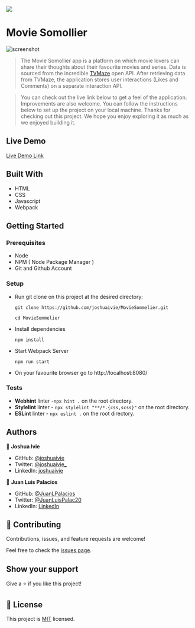 ![](https://img.shields.io/badge/Microverse-blueviolet)

# Movie Somollier

![screenshot](./src/images/movie-somollier.gif)

> The Movie Somollier app is a platform on which movie lovers can share their thoughts about their favourite movies and series. Data is sourced from the incredible [TVMaze](https://www.tvmaze.com/api) open API. After retrieving data from TVMaze, the application stores user interactions (Likes and Comments) on a separate interaction API.

> You can check out the live link below to get a feel of the application. Improvements are also welcome. You can follow the instructions below to set up the project on your local machine. Thanks for checking out this project. We hope you enjoy exploring it as much as we enjoyed building it.

## Live Demo

[Live Demo Link](https://joshuaivie.github.io/MovieSommelier/)

## Built With

- HTML
- CSS
- Javascript
- Webpack

## Getting Started

### Prerequisites

- Node
- NPM ( Node Package Manager )
- Git and Github Account

### Setup

- Run git clone on this project at the desired directory:
  ```
  git clone https://github.com/joshuaivie/MovieSommelier.git
  ```
  ```
  cd MovieSommelier
  ```
- Install dependencies

  ```
  npm install
  ```

- Start Webpack Server
  ```
  npm run start
  ```
- On your favourite browser go to http://localhost:8080/

### Tests

- **Webhint** linter -`npx hint .` on the root directory.
- **Stylelint** linter - `npx stylelint "**/*.{css,scss}"` on the root directory.
- **ESLint** linter - `npx eslint .` on the root directory.

## Authors

👤 **Joshua Ivie**

- GitHub: [@joshuaivie](https://github.com/joshuaivie)
- Twitter: [@joshuaivie\_](https://twitter.com/joshuaivie_)
- LinkedIn: [joshuaivie](https://linkedin.com/in/joshuaivie)

👤 **Juan Luis Palacios**

- GitHub: [@JuanLPalacios](https://github.com/JuanLPalacios)
- Twitter: [@JuanLuisPalac20](https://twitter.com/twitterhandle)
- LinkedIn: [LinkedIn](https://www.linkedin.com/in/juan-luis-palacios-p%C3%A9rez-95b39a228/)

## 🤝 Contributing

Contributions, issues, and feature requests are welcome!

Feel free to check the [issues page](https://github.com/joshuaivie/MovieSommelier/issues).

## Show your support

Give a ⭐️ if you like this project!

## 📝 License

This project is [MIT](./MIT.md) licensed.
